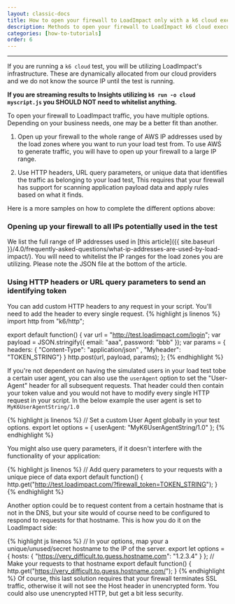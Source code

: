 ```yaml
---
layout: classic-docs
title: How to open your firewall to LoadImpact only with a k6 cloud executed test
description: Methods to open your firewall to LoadImpact k6 cloud execution traffic for testing
categories: [how-to-tutorials]
order: 6
---
```


***

If you are running a `k6 cloud` test, you will be utilizing LoadImpact's infrastructure. These are dynamically allocated from our cloud providers and we do not know the source IP until the test is running.

**If you are streaming results to Insights utilizing `k6 run -o cloud myscript.js` you SHOULD NOT need to whitelist anything.**

To open your firewall to LoadImpact traffic, you have multiple options. Depending on your business needs, one may be a better fit than another.


1. Open up your firewall to the whole range of AWS IP addresses used by the load zones where you want to run your load test from. To use AWS to generate traffic, you will have to open up your firewall to a large IP range.

2. Use HTTP headers, URL query parameters, or unique data that identifies the traffic as belonging to your load test, This requires that your firewall has support for scanning application payload data and apply rules based on what it finds.


Here is a more samples on how to complete the different options above:

### Opening up your firewall to all IPs potentially used in the test

We list the full range of IP addresses used in [this article]({{ site.baseurl }}/4.0/frequently-asked-questions/what-ip-addresses-are-used-by-load-impact/). You will need to whitelist the IP ranges for the load zones you are utilizing. Please note the JSON file at the bottom of the article.

### Using HTTP headers or URL query parameters to send an identifying token

You can add custom HTTP headers to any request in your script. You'll need to add the header to every single request.
{% highlight js linenos %}
import http from "k6/http";

export default function() {
  var url = "http://test.loadimpact.com/login";
  var payload = JSON.stringify({ email: "aaa", password: "bbb" });
  var params =  { headers: { "Content-Type": "application/json" , "Myheader": "TOKEN_STRING"} }
  http.post(url, payload, params);
};
{% endhighlight %}

If you're not dependent on having the simulated users in your load test tobe a certain user agent, you can also use the `userAgent` option to set the "User-Agent" header for all subsequent requests. That header could then contain your token value and you would not have to modify every single HTTP request in your script. In the below example the user agent is set to `MyK6UserAgentString/1.0`

{% highlight js linenos %}
// Set a custom User Agent globally in your test options.
export let options = {
  userAgent: "MyK6UserAgentString/1.0"
};
{% endhighlight %}

You might also use query parameters, if it doesn't interfere with the functionality of your application:

{% highlight js linenos %}
// Add query parameters to your requests with a unique piece of data
export default function() {
  http.get("http://test.loadimpact.com/?firewall_token=TOKEN_STRING");
}
{% endhighlight %}

Another option could be to request content from a certain hostname that is not in the DNS, but your site would of course need to be configured to respond to requests for that hostname. This is how you do it on the LoadImpact side:

{% highlight js linenos %}
// In your options, map your a unique/unused/secret hostname to the IP of the server.
export let options = {
  hosts: {
    "https://very_difficult.to.guess.hostname.com": "1.2.3.4"
  }
};
// Make your requests to that hostname
export default function() {
  http.get("https://very_difficult.to.guess.hostname.com/");
}
{% endhighlight %}
Of course, this last solution requires that your firewall terminates SSL traffic, otherwise it will not see the Host header in unencrypted form. You could also use unencrypted HTTP, but get a bit less security.
<!--stackedit_data:
eyJoaXN0b3J5IjpbMTYyMDgyNzc2XX0=
-->